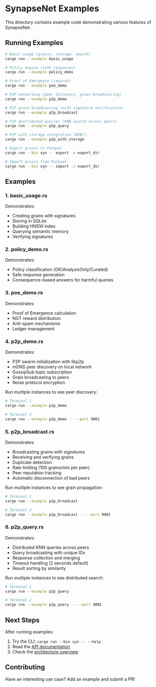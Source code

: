 # SynapseNet Examples

This directory contains example code demonstrating various features of SynapseNet.

## Running Examples

```bash
# Basic usage (grains, storage, search)
cargo run --example basic_usage

# Policy engine (safe responses)
cargo run --example policy_demo

# Proof of Emergence (rewards)
cargo run --example poe_demo

# P2P networking (peer discovery, grain broadcasting)
cargo run --example p2p_demo

# P2P grain broadcasting (with signature verification)
cargo run --example p2p_broadcast

# P2P distributed queries (KNN search across peers)
cargo run --example p2p_query

# P2P with storage integration (NEW!)
cargo run --example p2p_with_storage

# Export grains to Parquet
cargo run --bin syn -- export -o export_dir

# Import grains from Parquet
cargo run --bin syn -- import -i export_dir
```

## Examples

### 1. basic_usage.rs

Demonstrates:
- Creating grains with signatures
- Storing in SQLite
- Building HNSW index
- Querying semantic memory
- Verifying signatures

### 2. policy_demo.rs

Demonstrates:
- Policy classification (OK/AnalysisOnly/Curated)
- Safe response generation
- Consequence-based answers for harmful queries

### 3. poe_demo.rs

Demonstrates:
- Proof of Emergence calculation
- NGT reward distribution
- Anti-spam mechanisms
- Ledger management

### 4. p2p_demo.rs

Demonstrates:
- P2P swarm initialization with libp2p
- mDNS peer discovery on local network
- GossipSub topic subscription
- Grain broadcasting to peers
- Noise protocol encryption

Run multiple instances to see peer discovery:
```bash
# Terminal 1
cargo run --example p2p_demo

# Terminal 2
cargo run --example p2p_demo -- --port 9001
```

### 5. p2p_broadcast.rs

Demonstrates:
- Broadcasting grains with signatures
- Receiving and verifying grains
- Duplicate detection
- Rate limiting (100 grains/min per peer)
- Peer reputation tracking
- Automatic disconnection of bad peers

Run multiple instances to see grain propagation:
```bash
# Terminal 1
cargo run --example p2p_broadcast

# Terminal 2
cargo run --example p2p_broadcast -- --port 9001
```

### 6. p2p_query.rs

Demonstrates:
- Distributed KNN queries across peers
- Query broadcasting with unique IDs
- Response collection and merging
- Timeout handling (2 seconds default)
- Result sorting by similarity

Run multiple instances to see distributed search:
```bash
# Terminal 1
cargo run --example p2p_query

# Terminal 2
cargo run --example p2p_query -- --port 9001
```

## Next Steps

After running examples:
1. Try the CLI: `cargo run --bin syn -- --help`
2. Read the [API documentation](../docs/API.md)
3. Check the [architecture overview](../docs/ARCHITECTURE.md)

## Contributing

Have an interesting use case? Add an example and submit a PR!
